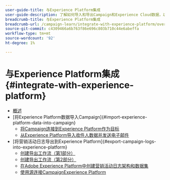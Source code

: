 ```yaml
---
user-guide-title: 与Experience Platform集成
user-guide-description: 了解如何导入和导出Campaign和Experience Cloud数据，以便两个解决方案之间进行通信。
breadcrumb-title: 与Experience Platform集成
breadcrumb-url: /campaign-learn/integrate-with-experience-platform/overview.html
source-git-commit: c4309466a6b763f86e696c803b710c44e6abeffa
workflow-type: tm+mt
source-wordcount: '92'
ht-degree: 1%

---
```



# 与Experience Platform集成 {#integrate-with-experience-platform}

+ [概述](/help/tutorial-integrate-with-experience-platform/overview.md)
+ [将Experience Platform数据导入Campaign]{#import-experience-platform-data-into-campaign}
   + [将Campaign连接到Experience Platform作为目标](/help/tutorial-integrate-with-experience-platform/connect-campaign-to-experience-platform-as-destination.md)
   + [从Experience Platform导入收件人数据并发送电子邮件](/help/tutorial-integrate-with-experience-platform/import-recipient-data-from-platform.md)
+ [将营销活动日志导出到Experience Platform]{#export-campaign-logs-into-experience-platform}
   + [创建导出工作流（第1部分）](/help/tutorial-integrate-with-experience-platform/workflow-to-find-last-modified-date.md)
   + [创建导出工作流（第2部分）](/help/tutorial-integrate-with-experience-platform/extract-format-save-data-to-external-account.md)
   + [在Adobe Experience Platform中创建营销活动日志架构和数据集](/help/tutorial-integrate-with-experience-platform/create-a-campaign-logs-schema-and-dataset-in-experience-platform.md)
   + [使用源连接CampaignExperience Platform](/help/tutorial-integrate-with-experience-platform/connect-campaign-data-using-s3-as-source-on-platform.md)
